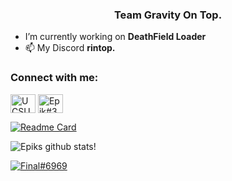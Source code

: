 <h3 align="center">Team Gravity On Top.</h3>

- I’m currently working on **DeathField Loader**
- 📫 My Discord **rintop.**

<h3 align="left">Connect with me:</h3>
<p align="left">

<a href="https://youtube.com/channel/UCkrfA46q9XC50frb8XKg67A" target="blank"><img align="center" src="https://cdn.jsdelivr.net/npm/simple-icons@3.0.1/icons/youtube.svg" alt="UCSUbY-L1scKvtIPOLq5E_Ng" height="30" width="40" /></a>
<a href="https://discord.gg/zj8YDbBGrV" target="blank"><img align="center" src="https://cdn.jsdelivr.net/npm/simple-icons@3.0.1/icons/discord.svg" alt="Epik#3024" height="30" width="40" /></a>
</p>

[![Readme Card](https://github-readme-stats.vercel.app/api/pin/?username=Epik123&repo=TeamGravity&show_owner=true&theme=tokyonight)](https://github.com/Epik123/TeamGravity)

![Epiks github stats!](https://github-readme-stats.vercel.app/api?username=Epik123&show_icons=true&theme=tokyonight) 

<a href="https://discord.com/users/935327013470883890" target="_blank"><img alt="Final#6969" src="https://img.shields.io/badge/Discord-7289DA?style=for-the-badge&logo=discord&logoColor=white" /></a>




